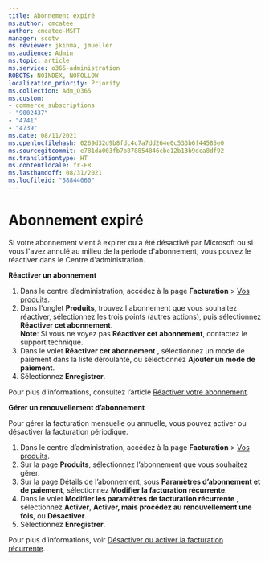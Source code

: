 ```yaml
---
title: Abonnement expiré
ms.author: cmcatee
author: cmcatee-MSFT
manager: scotv
ms.reviewer: jkinma, jmueller
ms.audience: Admin
ms.topic: article
ms.service: o365-administration
ROBOTS: NOINDEX, NOFOLLOW
localization_priority: Priority
ms.collection: Adm_O365
ms.custom:
- commerce_subscriptions
- "9002437"
- "4741"
- "4739"
ms.date: 08/11/2021
ms.openlocfilehash: 0269d32d9b8fdc4c7a7dd264e0c533b6f44585e0
ms.sourcegitcommit: e781da003fb7b878854846cbe12b13b9dca8df92
ms.translationtype: HT
ms.contentlocale: fr-FR
ms.lasthandoff: 08/31/2021
ms.locfileid: "58844060"
---
```

# <a name="subscription-expired"></a>Abonnement expiré

Si votre abonnement vient à expirer ou a été désactivé par Microsoft ou si vous l'avez annulé au milieu de la période d'abonnement, vous pouvez le réactiver dans le Centre d'administration.

**Réactiver un abonnement**

1. Dans le centre d’administration, accédez à la page **Facturation** > [Vos produits](https://go.microsoft.com/fwlink/p/?linkid=842054).
2. Dans l'onglet **Produits**, trouvez l'abonnement que vous souhaitez réactiver, sélectionnez les trois points (autres actions), puis sélectionnez **Réactiver cet abonnement**.\
    **Note**: Si vous ne voyez pas **Réactiver cet abonnement**, contactez le support technique.
3. Dans le volet **Réactiver cet abonnement** , sélectionnez un mode de paiement dans la liste déroulante, ou sélectionnez **Ajouter un mode de paiement**.
4. Sélectionnez **Enregistrer**.

Pour plus d’informations, consultez l’article [Réactiver votre abonnement](https://docs.microsoft.com/microsoft-365/commerce/subscriptions/reactivate-your-subscription).

**Gérer un renouvellement d’abonnement**

Pour gérer la facturation mensuelle ou annuelle, vous pouvez activer ou désactiver la facturation périodique.

1. Dans le centre d’administration, accédez à la page **Facturation** > [Vos produits](https://go.microsoft.com/fwlink/p/?linkid=842054).
2. Sur la page **Produits**, sélectionnez l’abonnement que vous souhaitez gérer.
3. Sur la page Détails de l’abonnement, sous **Paramètres d’abonnement et de paiement**, sélectionnez **Modifier la facturation récurrente**.
4. Dans le volet **Modifier les paramètres de facturation récurrente** , sélectionnez **Activer**, **Activer, mais procédez au renouvellement une fois**, ou **Désactiver**.
5. Sélectionnez **Enregistrer**.

Pour plus d’informations, voir [Désactiver ou activer la facturation récurrente](https://docs.microsoft.com/microsoft-365/commerce/subscriptions/renew-your-subscription#turn-recurring-billing-off-or-on).